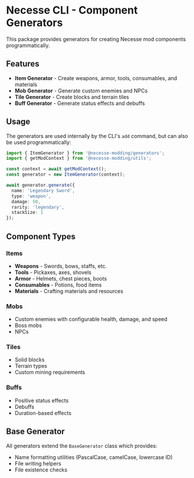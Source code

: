 # Necesse CLI - Component Generators

This package provides generators for creating Necesse mod components programmatically.

## Features

- **Item Generator** - Create weapons, armor, tools, consumables, and materials
- **Mob Generator** - Generate custom enemies and NPCs
- **Tile Generator** - Create blocks and terrain tiles
- **Buff Generator** - Generate status effects and debuffs

## Usage

The generators are used internally by the CLI's `add` command, but can also be used programmatically:

```typescript
import { ItemGenerator } from '@necesse-modding/generators';
import { getModContext } from '@necesse-modding/utils';

const context = await getModContext();
const generator = new ItemGenerator(context);

await generator.generate({
  name: 'Legendary Sword',
  type: 'weapon',
  damage: 50,
  rarity: 'legendary',
  stackSize: 1
});
```

## Component Types

### Items
- **Weapons** - Swords, bows, staffs, etc.
- **Tools** - Pickaxes, axes, shovels
- **Armor** - Helmets, chest pieces, boots
- **Consumables** - Potions, food items
- **Materials** - Crafting materials and resources

### Mobs
- Custom enemies with configurable health, damage, and speed
- Boss mobs
- NPCs

### Tiles
- Solid blocks
- Terrain types
- Custom mining requirements

### Buffs
- Positive status effects
- Debuffs
- Duration-based effects

## Base Generator

All generators extend the `BaseGenerator` class which provides:
- Name formatting utilities (PascalCase, camelCase, lowercase ID)
- File writing helpers
- File existence checks
